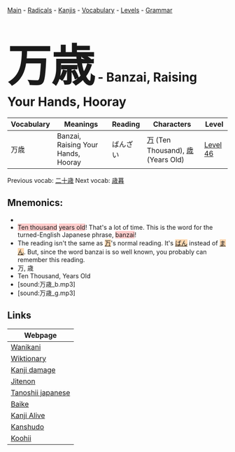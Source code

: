 <style> bigfont {font-size: 100px}</style>
[Main](../README.md) -
[Radicals](../radicals.md) -
[Kanjis](../kanjis.md) -
[Vocabulary](../vocabulary.md) -
[Levels](../levels.md) -
[Grammar](../grammar.md)
# <bigfont> 万歳</bigfont> - Banzai, Raising Your Hands, Hooray 

| Vocabulary | Meanings | Reading | Characters | Level |
| --- | --- | --- | --- | --- |
| 万歳 | Banzai, Raising Your Hands, Hooray | ばんざい |  [万](../kanjis/万.md) (Ten Thousand), [歳](../kanjis/歳.md) (Years Old) | [Level 46](../levels/wk_level46.md) |

Previous vocab: [二十歳](二十歳.md) Next vocab: [歳暮](歳暮.md) 

## Mnemonics:

* 
* <span style="background-color:#ffcccb"> Ten thousand</span> <span style="background-color:#ffcccb"> years old</span>! That's a lot of time. This is the word for the turned-English Japanese phrase, <span style="background-color:#ffcccb"> banzai</span>!
* The reading isn't the same as <span style="background-color:#fed8b1"> [万](https://jisho.org/search/万)</span>'s normal reading. It's <span style="background-color:#fed8b1"> [ばん](https://jisho.org/search/ばん)</span> instead of <span style="background-color:#fed8b1"> [まん](https://jisho.org/search/まん)</span>. But, since the word banzai is so well known, you probably can remember this reading.
* 万, 歳
* Ten Thousand, Years Old
* [sound:万歳_b.mp3]
* [sound:万歳_g.mp3]


## Links 

| Webpage |
| --- |
| [Wanikani          ](https://www.wanikani.com/kanji/万歳) |
| [Wiktionary        ](https://en.wiktionary.org/wiki/万歳) |
| [Kanji damage      ](http://www.kanjidamage.com/kanji/search?utf8=✓&q=万歳) |
| [Jitenon           ](https://jitenon.com/kanji/万歳) |
| [Tanoshii japanese ](https://www.tanoshiijapanese.com/dictionary/kanji.cfm?k=万歳) |
| [Baike             ](https://baike.baidu.com/item/万歳) |
| [Kanji Alive       ](https://app.kanjialive.com/万歳) |
| [Kanshudo          ](https://www.kanshudo.com/searchmn?q=万歳) |
| [Koohii            ](https://kanji.koohii.com/study/kanji/万歳) |
